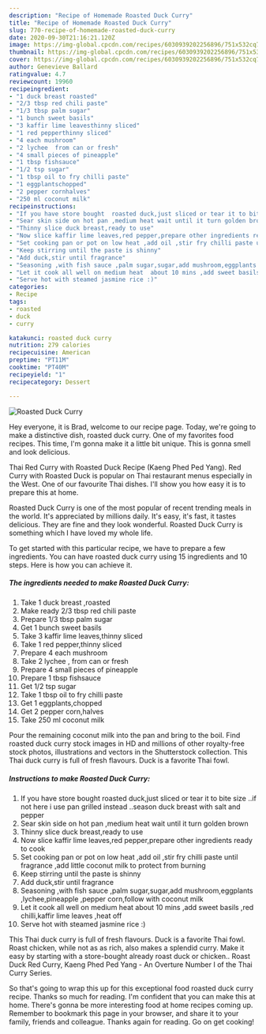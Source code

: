 ```yaml
---
description: "Recipe of Homemade Roasted Duck Curry"
title: "Recipe of Homemade Roasted Duck Curry"
slug: 770-recipe-of-homemade-roasted-duck-curry
date: 2020-09-30T21:16:21.120Z
image: https://img-global.cpcdn.com/recipes/6030939202256896/751x532cq70/roasted-duck-curry-recipe-main-photo.jpg
thumbnail: https://img-global.cpcdn.com/recipes/6030939202256896/751x532cq70/roasted-duck-curry-recipe-main-photo.jpg
cover: https://img-global.cpcdn.com/recipes/6030939202256896/751x532cq70/roasted-duck-curry-recipe-main-photo.jpg
author: Genevieve Ballard
ratingvalue: 4.7
reviewcount: 19960
recipeingredient:
- "1 duck breast roasted"
- "2/3 tbsp red chili paste"
- "1/3 tbsp palm sugar"
- "1 bunch sweet basils"
- "3 kaffir lime leavesthinny sliced"
- "1 red pepperthinny sliced"
- "4 each mushroom"
- "2 lychee  from can or fresh"
- "4 small pieces of pineapple"
- "1 tbsp fishsauce"
- "1/2 tsp sugar"
- "1 tbsp oil to fry chilli paste"
- "1 eggplantschopped"
- "2 pepper cornhalves"
- "250 ml coconut milk"
recipeinstructions:
- "If you have store bought  roasted duck,just sliced or tear it to bite size ..if not here i use pan grilled instead ..season duck breast with salt and pepper"
- "Sear skin side on hot pan ,medium heat wait until it turn golden brown"
- "Thinny slice duck breast,ready to use"
- "Now slice kaffir lime leaves,red pepper,prepare other ingredients ready to cook"
- "Set cooking pan or pot on low heat ,add oil ,stir fry chilli paste until fragrance ,add little coconut milk to protect from burning"
- "Keep stirring until the paste is shinny"
- "Add duck,stir until fragrance"
- "Seasoning ,with fish sauce ,palm sugar,sugar,add mushroom,eggplants ,lychee,pineapple ,pepper corn,follow with coconut milk"
- "Let it cook all well on medium heat  about 10 mins ,add sweet basils ,red chilli,kaffir lime leaves ,heat off"
- "Serve hot with steamed jasmine rice :)"
categories:
- Recipe
tags:
- roasted
- duck
- curry

katakunci: roasted duck curry 
nutrition: 279 calories
recipecuisine: American
preptime: "PT11M"
cooktime: "PT40M"
recipeyield: "1"
recipecategory: Dessert

---
```



![Roasted Duck Curry](https://img-global.cpcdn.com/recipes/6030939202256896/751x532cq70/roasted-duck-curry-recipe-main-photo.jpg)

Hey everyone, it is Brad, welcome to our recipe page. Today, we're going to make a distinctive dish, roasted duck curry. One of my favorites food recipes. This time, I'm gonna make it a little bit unique. This is gonna smell and look delicious.

Thai Red Curry with Roasted Duck Recipe (Kaeng Phed Ped Yang). Red Curry with Roasted Duck is popular on Thai restaurant menus especially in the West. One of our favourite Thai dishes. I&#39;ll show you how easy it is to prepare this at home.

Roasted Duck Curry is one of the most popular of recent trending meals in the world. It's appreciated by millions daily. It's easy, it's fast, it tastes delicious. They are fine and they look wonderful. Roasted Duck Curry is something which I have loved my whole life.


To get started with this particular recipe, we have to prepare a few ingredients. You can have roasted duck curry using 15 ingredients and 10 steps. Here is how you can achieve it.

<!--inarticleads1-->

##### The ingredients needed to make Roasted Duck Curry:

1. Take 1 duck breast ,roasted
1. Make ready 2/3 tbsp red chili paste
1. Prepare 1/3 tbsp palm sugar
1. Get 1 bunch sweet basils
1. Take 3 kaffir lime leaves,thinny sliced
1. Take 1 red pepper,thinny sliced
1. Prepare 4 each mushroom
1. Take 2 lychee , from can or fresh
1. Prepare 4 small pieces of pineapple
1. Prepare 1 tbsp fishsauce
1. Get 1/2 tsp sugar
1. Take 1 tbsp oil to fry chilli paste
1. Get 1 eggplants,chopped
1. Get 2 pepper corn,halves
1. Take 250 ml coconut milk


Pour the remaining coconut milk into the pan and bring to the boil. Find roasted duck curry stock images in HD and millions of other royalty-free stock photos, illustrations and vectors in the Shutterstock collection. This Thai duck curry is full of fresh flavours. Duck is a favorite Thai fowl. 

<!--inarticleads2-->

##### Instructions to make Roasted Duck Curry:

1. If you have store bought  roasted duck,just sliced or tear it to bite size ..if not here i use pan grilled instead ..season duck breast with salt and pepper
1. Sear skin side on hot pan ,medium heat wait until it turn golden brown
1. Thinny slice duck breast,ready to use
1. Now slice kaffir lime leaves,red pepper,prepare other ingredients ready to cook
1. Set cooking pan or pot on low heat ,add oil ,stir fry chilli paste until fragrance ,add little coconut milk to protect from burning
1. Keep stirring until the paste is shinny
1. Add duck,stir until fragrance
1. Seasoning ,with fish sauce ,palm sugar,sugar,add mushroom,eggplants ,lychee,pineapple ,pepper corn,follow with coconut milk
1. Let it cook all well on medium heat  about 10 mins ,add sweet basils ,red chilli,kaffir lime leaves ,heat off
1. Serve hot with steamed jasmine rice :)


This Thai duck curry is full of fresh flavours. Duck is a favorite Thai fowl. Roast chicken, while not as as rich, also makes a splendid curry. Make it easy by starting with a store-bought already roast duck or chicken.. Roast Duck Red Curry, Kaeng Phed Ped Yang - An Overture Number I of the Thai Curry Series. 

So that's going to wrap this up for this exceptional food roasted duck curry recipe. Thanks so much for reading. I'm confident that you can make this at home. There's gonna be more interesting food at home recipes coming up. Remember to bookmark this page in your browser, and share it to your family, friends and colleague. Thanks again for reading. Go on get cooking!
